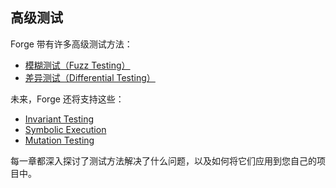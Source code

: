 ## 高级测试

Forge 带有许多高级测试方法：

- [模糊测试（Fuzz Testing）](./fuzz-testing.md)
- [差异测试（Differential Testing）](./differential-ffi-testing.md)

未来，Forge 还将支持这些：

- [Invariant Testing](#)
- [Symbolic Execution](#)
- [Mutation Testing](#)

每一章都深入探讨了测试方法解决了什么问题，以及如何将它们应用到您自己的项目中。